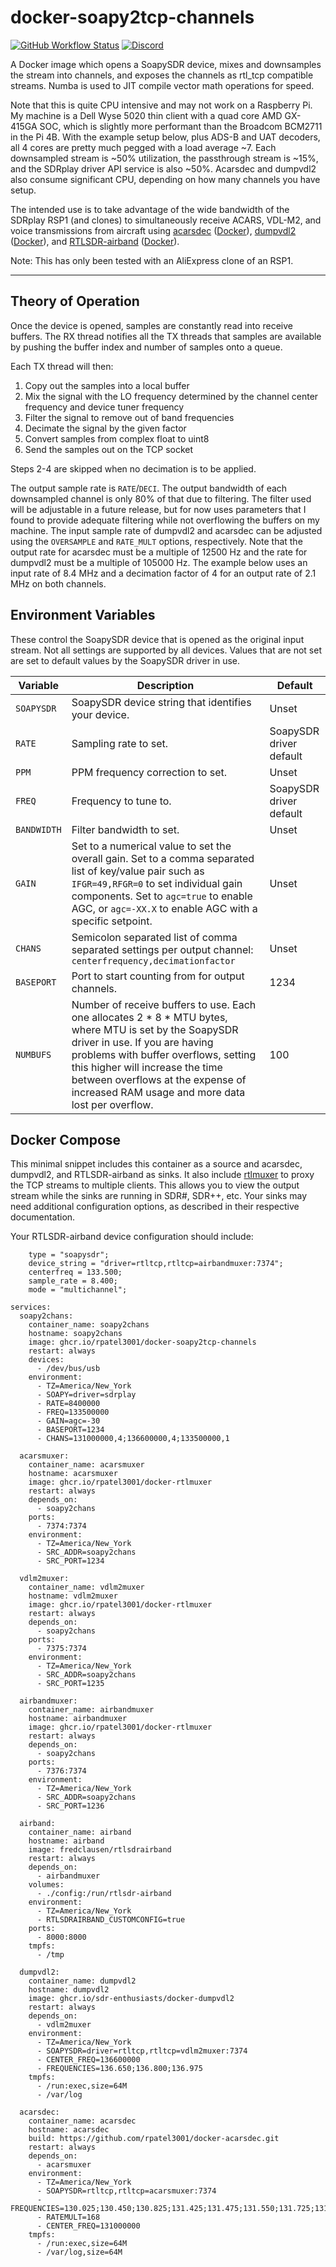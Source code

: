 # docker-soapy2tcp-channels
[![GitHub Workflow Status](https://img.shields.io/github/workflow/status/rpatel3001/docker-soapy2tcp-channels/Build%20and%20deploy%20to%20ghcr.io)](https://github.com/rpatel3001/docker-soapy2tcp-channels/actions/workflows/deploy.yml)
[![Discord](https://img.shields.io/discord/734090820684349521)](https://discord.gg/sTf9uYF)

A Docker image which opens a SoapySDR device, mixes and downsamples the stream into channels, and exposes the channels as rtl_tcp compatible streams. Numba is used to JIT compile vector math operations for speed.

Note that this is quite CPU intensive and may not work on a Raspberry Pi. My machine is a Dell Wyse 5020 thin client with a quad core AMD GX-415GA SOC, which is slightly more performant than the Broadcom BCM2711 in the Pi 4B. With the example setup below, plus ADS-B and UAT decoders, all 4 cores are pretty much pegged with a load average ~7. Each downsampled stream is ~50% utilization, the passthrough stream is ~15%, and the SDRplay driver API service is also ~50%. Acarsdec and dumpvdl2 also consume significant CPU, depending on how many channels you have setup.

The intended use is to take advantage of the wide bandwidth of the SDRplay RSP1 (and clones) to simultaneously receive ACARS, VDL-M2, and voice transmissions from aircraft using [acarsdec](https://github.com/TLeconte/acarsdec) ([Docker](https://github.com/sdr-enthusiasts/docker-acarsdec)), [dumpvdl2](https://github.com/szpajder/dumpvdl2) ([Docker](https://github.com/sdr-enthusiasts/docker-dumpvdl2)), and [RTLSDR-airband](https://github.com/szpajder/RTLSDR-Airband) ([Docker](https://github.com/sdr-enthusiasts/docker-rtlsdrairband)).

Note: This has only been tested with an AliExpress clone of an RSP1.

---

## Theory of Operation

Once the device is opened, samples are constantly read into receive buffers. The RX thread notifies all the TX threads that samples are available by pushing the buffer index and number of samples onto a queue.

Each TX thread will then:

1. Copy out the samples into a local buffer
2. Mix the signal with the LO frequency determined by the channel center frequency and device tuner frequency
3. Filter the signal to remove out of band frequencies
4. Decimate the signal by the given factor
5. Convert samples from complex float to uint8
6. Send the samples out on the TCP socket

Steps 2-4 are skipped when no decimation is to be applied.

The output sample rate is `RATE`/`DECI`. The output bandwidth of each downsampled channel is only 80% of that due to filtering. The filter used will be adjustable in a future release, but for now uses parameters that I found to provide adequate filtering while not overflowing the buffers on my machine. The input sample rate of dumpvdl2 and acarsdec can be adjusted using the `OVERSAMPLE` and `RATE_MULT` options, respectively. Note that the output rate for acarsdec must be a multiple of 12500 Hz and the rate for dumpvdl2 must be a multiple of 105000 Hz. The example below uses an input rate of 8.4 MHz and a decimation factor of 4 for an output rate of 2.1 MHz on both channels.

## Environment Variables

These control the SoapySDR device that is opened as the original input stream. Not all settings are supported by all devices. Values that are not set are set to default values by the SoapySDR driver in use.

| Variable | Description | Default |
|----------|-------------|---------|
| `SOAPYSDR` | SoapySDR device string that identifies your device. | Unset |
| `RATE` | Sampling rate to set. | SoapySDR driver default |
| `PPM` | PPM frequency correction to set. | Unset |
| `FREQ` | Frequency to tune to. | SoapySDR driver default |
| `BANDWIDTH` | Filter bandwidth to set. | Unset |
| `GAIN` | Set to a numerical value to set the overall gain. Set to a comma separated list of key/value pair such as `IFGR=49,RFGR=0` to set individual gain components. Set to `agc=true` to enable AGC, or `agc=-XX.X` to enable AGC with a specific setpoint. | Unset |
| `CHANS` | Semicolon separated list of comma separated settings per output channel: `centerfrequency,decimationfactor` | Unset |
| `BASEPORT` | Port to start counting from for output channels. | 1234 |
| `NUMBUFS` | Number of receive buffers to use. Each one allocates 2 \* 8 \* MTU bytes, where MTU is set by the SoapySDR driver in use. If you are having problems with buffer overflows, setting this higher will increase the time between overflows at the expense of increased RAM usage and more data lost per overflow. | 100 |

## Docker Compose

This minimal snippet includes this container as a source and acarsdec, dumpvdl2, and RTLSDR-airband as sinks. It also include [rtlmuxer](https://github.com/rpatel3001/docker-rtlmuxer) to proxy the TCP streams to multiple clients. This allows you to view the output stream while the sinks are running in SDR#, SDR++, etc. Your sinks may need additional configuration options, as described in their respective documentation.

Your RTLSDR-airband device configuration should include:

```
    type = "soapysdr";
    device_string = "driver=rtltcp,rtltcp=airbandmuxer:7374";
    centerfreq = 133.500;
    sample_rate = 8.400;
    mode = "multichannel";
```

```
services:
  soapy2chans:
    container_name: soapy2chans
    hostname: soapy2chans
    image: ghcr.io/rpatel3001/docker-soapy2tcp-channels
    restart: always
    devices:
      - /dev/bus/usb
    environment:
      - TZ=America/New_York
      - SOAPY=driver=sdrplay
      - RATE=8400000
      - FREQ=133500000
      - GAIN=agc=-30
      - BASEPORT=1234
      - CHANS=131000000,4;136600000,4;133500000,1

  acarsmuxer:
    container_name: acarsmuxer
    hostname: acarsmuxer
    image: ghcr.io/rpatel3001/docker-rtlmuxer
    restart: always
    depends_on:
      - soapy2chans
    ports:
      - 7374:7374
    environment:
      - TZ=America/New_York
      - SRC_ADDR=soapy2chans
      - SRC_PORT=1234

  vdlm2muxer:
    container_name: vdlm2muxer
    hostname: vdlm2muxer
    image: ghcr.io/rpatel3001/docker-rtlmuxer
    restart: always
    depends_on:
      - soapy2chans
    ports:
      - 7375:7374
    environment:
      - TZ=America/New_York
      - SRC_ADDR=soapy2chans
      - SRC_PORT=1235

  airbandmuxer:
    container_name: airbandmuxer
    hostname: airbandmuxer
    image: ghcr.io/rpatel3001/docker-rtlmuxer
    restart: always
    depends_on:
      - soapy2chans
    ports:
      - 7376:7374
    environment:
      - TZ=America/New_York
      - SRC_ADDR=soapy2chans
      - SRC_PORT=1236

  airband:
    container_name: airband
    hostname: airband
    image: fredclausen/rtlsdrairband
    restart: always
    depends_on:
      - airbandmuxer
    volumes:
      - ./config:/run/rtlsdr-airband
    environment:
      - TZ=America/New_York
      - RTLSDRAIRBAND_CUSTOMCONFIG=true
    ports:
      - 8000:8000
    tmpfs:
      - /tmp

  dumpvdl2:
    container_name: dumpvdl2
    hostname: dumpvdl2
    image: ghcr.io/sdr-enthusiasts/docker-dumpvdl2
    restart: always
    depends_on:
      - vdlm2muxer
    environment:
      - TZ=America/New_York
      - SOAPYSDR=driver=rtltcp,rtltcp=vdlm2muxer:7374
      - CENTER_FREQ=136600000
      - FREQUENCIES=136.650;136.800;136.975
    tmpfs:
      - /run:exec,size=64M
      - /var/log

  acarsdec:
    container_name: acarsdec
    hostname: acarsdec
    build: https://github.com/rpatel3001/docker-acarsdec.git
    restart: always
    depends_on:
      - acarsmuxer
    environment:
      - TZ=America/New_York
      - SOAPYSDR=rtltcp,rtltcp=acarsmuxer:7374
      - FREQUENCIES=130.025;130.450;130.825;131.425;131.475;131.550;131.725;131.825
      - RATEMULT=168
      - CENTER_FREQ=131000000
    tmpfs:
      - /run:exec,size=64M
      - /var/log,size=64M
```
